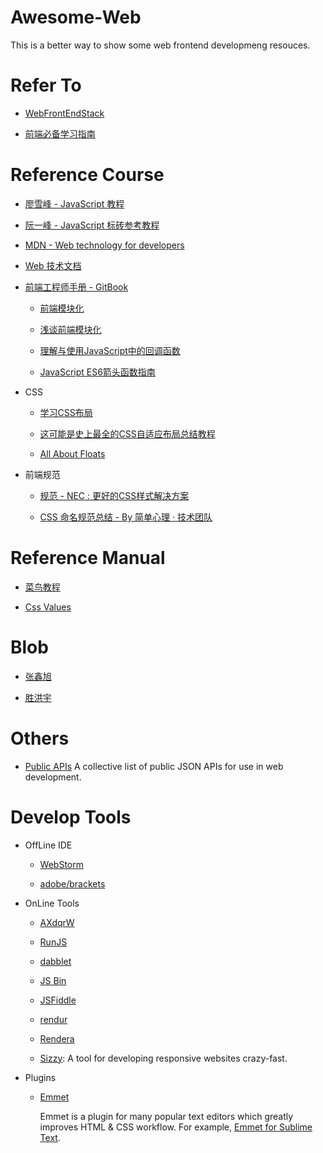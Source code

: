 # Awesome-Web

This is a better way to show some web frontend developmeng resouces.

# Refer To
- [WebFrontEndStack](https://github.com/unruledboy/WebFrontEndStack)

- [前端必备学习指南](http://blog.thankbabe.com/collection/)

# Reference Course

- [廖雪峰 - JavaScript 教程](http://www.liaoxuefeng.com/wiki/001434446689867b27157e896e74d51a89c25cc8b43bdb3000)

- [阮一峰 - JavaScript 标砖参考教程](https://github.com/ruanyf/jstutorial)

- [MDN - Web technology for developers](https://developer.mozilla.org/zh-CN/docs/Web)

- [Web 技术文档](https://developer.mozilla.org/zh-CN/docs/Web)

- [前端工程师手册 - GitBook](https://www.gitbook.com/book/leohxj/front-end-database/details)

  - [前端模块化](http://www.cnblogs.com/dolphinX/p/4381855.html)
  
  - [浅谈前端模块化](http://imweb.io/topic/55994b358555272639cb031b)
  
  - [理解与使用JavaScript中的回调函数](https://www.w3cplus.com/javascript/Sexy-Javascript-understand-the-callback-function-with-the-use-of-Javascript-in.html)
  
  - [JavaScript ES6箭头函数指南](https://segmentfault.com/a/1190000003781467)

- CSS

  - [学习CSS布局](http://zh.learnlayout.com/index.html)
  
  - [这可能是史上最全的CSS自适应布局总结教程](http://www.cnblogs.com/qieguo/p/5421252.html)
    
  - [All About Floats](https://css-tricks.com/all-about-floats/)
  
- 前端规范

  - [规范 - NEC : 更好的CSS样式解决方案](http://nec.netease.com/standard/)
  
  - [CSS 命名规范总结 - By 简单心理 · 技术团队](https://jiandanxinli.github.io/2016-08-11.html)

# Reference Manual

- [菜鸟教程](http://www.runoob.com/)

- [Css Values](http://cssvalues.com/)

# Blob

  - [张鑫旭](http://www.zhangxinxu.com/wordpress/)
  
  - [胜洪宇](http://jspang.com/2017/06/03/es6/)
  
# Others

  - [Public APIs](https://github.com/toddmotto/public-apis)
  A collective list of public JSON APIs for use in web development.

# Develop Tools

- OffLine IDE

  - [WebStorm](https://www.jetbrains.com/webstorm/)

  - [adobe/brackets](https://github.com/adobe/brackets/releases)
  
- OnLine Tools

  - [AXdqrW](http://codepen.io/airen/pen/AXdqrW)
  
  - [RunJS](http://runjs.cn/)
  
  - [dabblet](http://dabblet.com/)
  
  - [JS Bin](http://jsbin.com/)
  
  - [JSFiddle](https://jsfiddle.net/)
  
  - [rendur](http://rendur.com/)
  
  - [Rendera](http://rendera.herokuapp.com/)
  
  - [Sizzy](https://github.com/kitze/sizzy): A tool for developing responsive websites crazy-fast.
  
- Plugins

  - [Emmet](http://emmet.io/)
  
    Emmet is a plugin for many popular text editors which greatly improves HTML & CSS workflow.
    For example, [Emmet for Sublime Text](https://github.com/sergeche/emmet-sublime).
